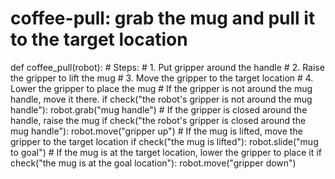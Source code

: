 # coffee-pull: grab the mug and pull it to the target location
def coffee_pull(robot):
    # Steps:
    #  1. Put gripper around the handle
    #  2. Raise the gripper to lift the mug
    #  3. Move the gripper to the target location
    #  4. Lower the gripper to place the mug
    # If the gripper is not around the mug handle, move it there.
    if check("the robot's gripper is not around the mug handle"):
        robot.grab("mug handle")
    # If the gripper is closed around the handle, raise the mug
    if check("the robot's gripper is closed around the mug handle"):
        robot.move("gripper up")
    # If the mug is lifted, move the gripper to the target location
    if check("the mug is lifted"):
        robot.slide("mug to goal")
    # If the mug is at the target location, lower the gripper to place it
    if check("the mug is at the goal location"):
        robot.move("gripper down")